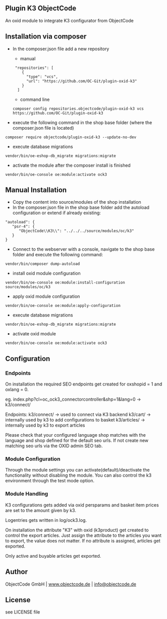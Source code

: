 ## Plugin K3 ObjectCode

An oxid module to integrate K3 configurator from ObjectCode

## Installation via composer

- In the composer.json file add a new repository

  - manual
  ```
   "repositories": [
      {
        "type": "vcs",
        "url": "https://github.com/OC-Git/plugin-oxid-k3"
      }
    ]
  ```
  -  command line
  ```
  composer config repositories.objectcode/plugin-oxid-k3 vcs https://github.com/OC-Git/plugin-oxid-k3
  ```
  
- execute the following command in the shop base folder (where the composer.json file is located)
```
composer require objectcode/plugin-oxid-k3 --update-no-dev
```
- execute database migrations
```
vendor/bin/oe-eshop-db_migrate migrations:migrate
```
- activate the module after the composer install is finished
```
vendor/bin/oe-console oe:module:activate ock3
```

## Manual Installation
- Copy the content into source/modules of the shop installation
- In the composer.json file in the shop base folder add the autoload configuration or extend if already existing:

```
"autoload": {
   "psr-4": {
      "ObjectCode\\K3\\": "../../../source/modules/oc/k3"
   }
}

```

- Connect to the webserver with a console, navigate to the shop base folder and execute the following command:
```
vendor/bin/composer dump-autoload
```

- install oxid module configuration
```
vendor/bin/oe-console oe:module:install-configuration source/modules/oc/k3
```

- apply oxid module configuration
```
vendor/bin/oe-console oe:module:apply-configuration
```

- execute database migrations
```
vendor/bin/oe-eshop-db_migrate migrations:migrate
```

- activate oxid module
```
vendor/bin/oe-console oe:module:activate ock3
```

## Configuration

### Endpoints
On installation the required SEO endpoints get created for
oxshopid = 1 and oxlang = 0.

eg. index.php?cl=oc_ock3_connectorcontroller&shp=1&lang=0 -> k3/connect/

Endpoints:
k3/connect/ -> used to connect via K3 backend
k3/cart/ -> internally used by k3 to add configurations to basket
k3/articles/ -> internally used by k3 to export articles

Please check that your configured language shop matches with the language and shop
defined for the default seo urls. If not create new matching seo urls via the OXID admin SEO tab.

### Module Configuration
Through the module settings you can activate(default)/deactivate the functionality without
disabling the module. You can also control the k3 environment through the test mode option.

### Module Handling
K3 configurations gets added via oxid persparams and basket item prices are
set to the amount given by k3.

Logentries gets written in log/ock3.log.

On installation the attribute "K3" with oxid (k3product) get created to control the export articles.
Just assign the attribute to the articles you want to export, the value does not matter.
If no attribute is assigned, articles get exported.

Only active and buyable articles get exported.

## Author
ObjectCode GmbH  | www.objectcode.de | info@objectcode.de

## License
see LICENSE file